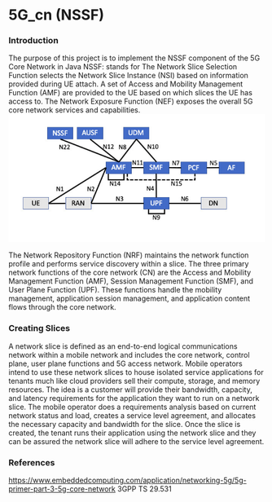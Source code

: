 # 5G_cn (NSSF)

### Introduction
The purpose of this project is to implement the NSSF component of the 5G Core Network in Java
NSSF: stands for The Network Slice Selection Function selects the Network Slice Instance (NSI) 
based on information provided during UE attach. A set of Access and Mobility Management Function 
(AMF) are provided to the UE based on which slices the UE has access to. The Network Exposure Function 
(NEF) exposes the overall 5G core network services and capabilities.
          ![5G system architecture](pic-Nssf.jpg)
          
The Network Repository Function (NRF) maintains the network function profile and performs service discovery within a slice.
The three primary network functions of the core network (CN) are the Access and Mobility Management Function (AMF), 
Session Management Function (SMF), and User Plane Function (UPF). These functions handle the mobility management, 
application session management, and application content flows through the core network.

### Creating Slices

A network slice is defined as an end-to-end logical communications network within a mobile network and includes the core
 network, control plane, user plane functions and 5G access network. Mobile operators intend to use these network slices to house isolated service applications for tenants much like cloud providers sell their compute, storage, and memory resources.
The idea is a customer will provide their bandwidth, capacity, and latency requirements for the application they want to 
run on a network slice. The mobile operator does a requirements analysis based on current network status and load, creates a service level agreement, and allocates the necessary capacity and bandwidth for the slice. Once the slice is created, the tenant runs their application using the network slice and they can be assured the network slice will adhere to the service level agreement.


### References
https://www.embeddedcomputing.com/application/networking-5g/5g-primer-part-3-5g-core-network
3GPP TS 29.531 
